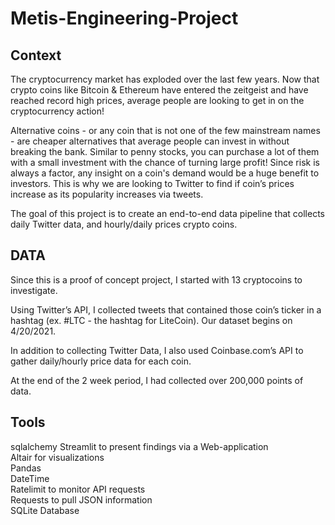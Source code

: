 # Metis-Engineering-Project

## Context
The cryptocurrency market has exploded over the last few years. Now that crypto coins like Bitcoin & Ethereum have entered the zeitgeist and have reached record high prices, average people are looking to get in on the cryptocurrency action!

Alternative coins - or any coin that is not one of the few mainstream names - are cheaper alternatives that average people can invest in without breaking the bank. Similar to penny stocks, you can purchase a lot of them with a small investment with the chance of turning large profit! Since risk is always a factor, any insight on a coin's demand would be a huge benefit to investors. This is why we are looking to Twitter to find if coin’s prices increase as its popularity increases via tweets.

The goal of this project is to create an end-to-end data pipeline that collects daily Twitter data, and hourly/daily prices crypto coins. 

 
## DATA
Since this is a proof of concept project, I started with 13 cryptocoins to investigate.  

Using Twitter’s API, I collected tweets that contained those coin’s ticker in a hashtag (ex. #LTC - the hashtag for LiteCoin). Our dataset begins on 4/20/2021.  

In addition to collecting Twitter Data, I also used Coinbase.com’s API to gather daily/hourly price data for each coin.  

At the end of the 2 week period, I had collected over 200,000 points of data.
 
## Tools
sqlalchemy 
Streamlit to present findings via a Web-application  
Altair for visualizations  
Pandas  
DateTime  
Ratelimit to monitor API requests  
Requests to pull JSON information  
SQLite Database
